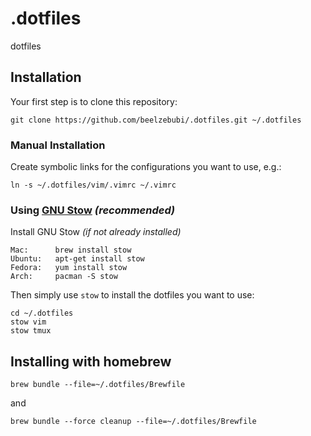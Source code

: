 # .dotfiles
dotfiles


Installation
------------

Your first step is to clone this repository:

    git clone https://github.com/beelzebubi/.dotfiles.git ~/.dotfiles

### Manual Installation

Create symbolic links for the configurations you want to use, e.g.:

    ln -s ~/.dotfiles/vim/.vimrc ~/.vimrc

### Using [GNU Stow](https://www.gnu.org/software/stow/) _(recommended)_

Install GNU Stow _(if not already installed)_

    Mac:      brew install stow
    Ubuntu:   apt-get install stow
    Fedora:   yum install stow
    Arch:     pacman -S stow

Then simply use `stow` to install the dotfiles you want to use:

    cd ~/.dotfiles
    stow vim
    stow tmux

## Installing with homebrew

```
brew bundle --file=~/.dotfiles/Brewfile
```

and

```
brew bundle --force cleanup --file=~/.dotfiles/Brewfile
```
